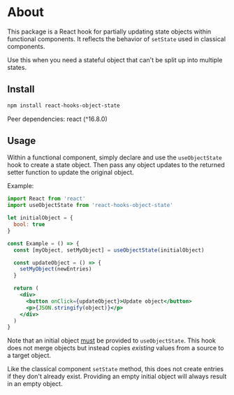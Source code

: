 # About
This package is a React hook for partially updating state objects within functional components. It reflects the behavior of `setState` used in classical components.

Use this when you need a stateful object that can't be split up into multiple states.

## Install

```bash
npm install react-hooks-object-state
```

Peer dependencies: react (^16.8.0)

## Usage

Within a functional component, simply declare and use the `useObjectState` hook to create a state object. Then pass any object updates to the returned setter function to update the original object.

Example:

```jsx
import React from 'react'
import useObjectState from 'react-hooks-object-state'

let initialObject = {
  bool: true
}

const Example = () => {
  const [myObject, setMyObject] = useObjectState(initialObject)

  const updateObject = () => {
    setMyObject(newEntries)
  }

  return (
    <div>
      <button onClick={updateObject}>Update object</button>
      <p>{JSON.stringify(object)}</p>
    </div>
  )
}
```

Note that an initial object <u>must</u> be provided to `useObjectState`. This hook does not merge objects but instead copies _existing_ values from a source to a target object.

Like the classical component `setState` method, this does not create entries if they don't already exist. Providing an empty initial object will always result in an empty object.